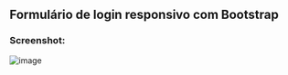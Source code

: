## Formulário de login responsivo com Bootstrap

### Screenshot:

![image](https://github.com/dugabrielle/login-form-bootstrap/assets/121505858/2fec2bad-de3f-4e80-81d1-353d2a3dc887)





